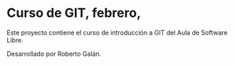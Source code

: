 # Curso de GIT, febrero, 

Este proyecto contiene el curso de introducción a GIT del Aula de Software Libre.

Desarrollado por Roberto Galán.
